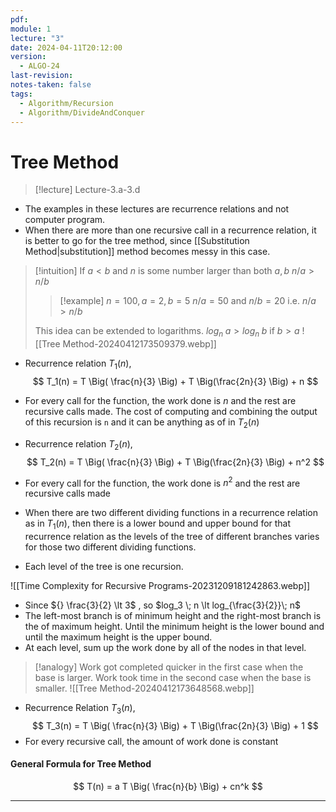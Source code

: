```yaml
---
pdf: 
module: 1
lecture: "3"
date: 2024-04-11T20:12:00
version:
  - ALGO-24
last-revision: 
notes-taken: false
tags:
  - Algorithm/Recursion
  - Algorithm/DivideAndConquer
---
```

# Tree Method

> [!lecture] Lecture-3.a-3.d
- The examples in these lectures are recurrence relations and not computer program.
- When there are more than one recursive call in a recurrence relation, it is better to go for the tree method, since [[Substitution Method|substitution]] method becomes messy in this case.

> [!intuition] If $a \lt b$ and $n$ is some number larger than both $a, b$
> $n / a \gt n / b$ 
>> [!example] $n = 100, a = 2, b = 5$
>> $n / a = 50$ and $n / b = 20$ i.e. $n / a \gt n / b$
>
> This idea can be extended to logarithms.
> $log_n \;a > log_n\; b$ if $b > a$
> ![[Tree Method-20240412173509379.webp]]

- Recurrence relation $T_1(n)$,
$$
T_1(n) = T \Big( \frac{n}{3} \Big) + T \Big(\frac{2n}{3} \Big) + n
$$
- For every call for the function, the work done is $n$ and the rest are recursive calls made. The cost of computing and combining the output of this recursion is `n` and it can be anything as of in $T_2(n)$

- Recurrence relation $T_2(n)$,
$$
T_2(n) = T \Big( \frac{n}{3} \Big) + T \Big(\frac{2n}{3} \Big) + n^2
$$
- For every call for the function, the work done is $n^2$ and the rest are recursive calls made

- When there are two different dividing functions in a recurrence relation as in $T_1(n) {}$, then there is a lower bound and upper bound for that recurrence relation as the levels of the tree of different branches varies for those two different dividing functions.
- Each level of the tree is one recursion.

![[Time Complexity for Recursive Programs-20231209181242863.webp]]

- Since ${} \frac{3}{2} \lt 3$ , so $log_3 \; n \lt log_{\frac{3}{2}}\; n$
- The left-most branch is of minimum height and the right-most branch is the of maximum height. Until the minimum height is the lower bound and until the maximum height is the upper bound.
- At each level, sum up the work done by all of the nodes in that level.

> [!analogy] 
> Work got completed quicker in the first case when the base is larger. Work took time in the second case when the base is smaller.
> ![[Tree Method-20240412173648568.webp]]

- Recurrence Relation $T_3(n)$,
$$
T_3(n) = T \Big( \frac{n}{3} \Big) + T \Big(\frac{2n}{3} \Big) + 1
$$
- For every recursive call, the amount of work done is constant

#### General Formula for Tree Method
$$
T(n) = a T \Big( \frac{n}{b} \Big) + cn^k
$$

---
